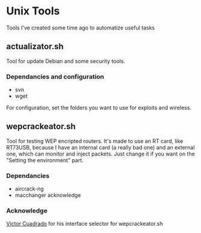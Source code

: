 Unix Tools
===================

Tools I've created some time ago to automatize useful tasks

## actualizator.sh

Tool for update Debian and some security tools.

### Dependancies and configuration

- svn
- wget

For configuration, set the folders you want to use for exploits and wireless.

## wepcrackeator.sh

Tool for testing WEP encripted routers. It's made to use an RT card, like RT73USB, because I have an internal card (a really bad one) and an external one, which can monitor and inject packets. Just change it if you want on the "Setting the environment" part.

### Dependancies

- aircrack-ng
- macchanger
acknowledge
### Acknowledge

[Victor Cuadrado](http://github.com/viccuad) for his interface selector for wepcrackeator.sh
